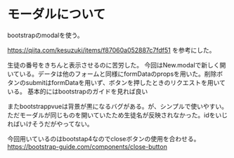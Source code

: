 # モーダルについて

bootstrapのmodalを使う。<br>

https://qiita.com/kesuzuki/items/f87060a052887c7fdf51
を参考にした。

生徒の番号をきちんと表示させるのに苦労した。
今回はNew.modalで新しく開いている。データは他のフォームと同様にformDataのpropsを用いた。削除ボタンのsubmitはformDataを用いず、ボタンを押したときのリクエストを用いている。
基本的にはbootstrapのガイドを見れば良い

またbootstrappvueは背景が黒になるバグがある。が、シンプルで使いやすい。
ただモーダルが同じものを開いていたため生徒名が反映されなかった。idをいじればいけそうだがやってない。

今回用いているのはbootstap4なのでcloseボタンの使用を合わせる。
https://bootstrap-guide.com/components/close-button
